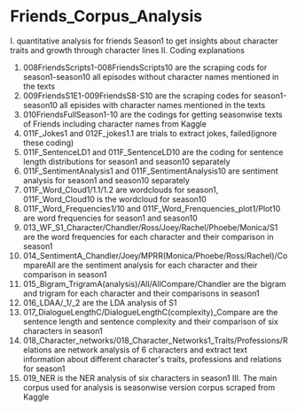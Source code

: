 # Friends_Corpus_Analysis
I. quantitative analysis for friends Season1 to get insights about character traits and growth through character lines
II. Coding explanations
1) 008FriendsScripts1-008FriendsScripts10 are the scraping cods for season1-season10 all episodes without character names mentioned in the texts
2) 009FriendsS1E1-009FriendsS8-S10 are the scraping codes for season1-season10 all episides with character names mentioned in the texts
3) 010FriendsFullSeason1-10 are the codings for getting seasonwise texts of Friends including character names from Kaggle
4) 011F_Jokes1 and 012F_jokes1.1 are trials to extract jokes, failed(ignore these coding)
5) 011F_SentenceLD1 and 011F_SentenceLD10 are the coding for sentence length distributions for season1 and season10 separately
6) 011F_SentimentAnalysis1 and 011F_SentimentAnalysis10 are sentiment analysis for season1 and season10 separately
7) 011F_Word_Cloud1/1.1/1.2 are wordclouds for season1, 011F_Word_Cloud10 is the wordcloud for season10
8) 011F_Word_Frequencies1/10 and 011F_Word_Frenquencies_plot1/Plot10 are word frequencies for season1 and season10
9) 013_WF_S1_Character/Chandler/Ross/Joey/Rachel/Phoebe/Monica/S1 are the word frequencies for each character and their comparison in season1
10) 014_SentimentA_Chandler/Joey/MPRR(Monica/Phoebe/Ross/Rachel)/CompareAll are the sentiment analysis for each character and their comparison in season1
11) 015_Bigram_TrigramA(analysis)/All/AllCompare/Chandler are the bigram and trigram for each character and their comparisons in season1
12) 016_LDAA/_1/_2 are the LDA analysis of S1
13) 017_DialogueLengthC/DialogueLengthC(complexity)_Compare are the sentence length and sentence complexity and their comparison of six characters in season1
14) 018_Character_networks/018_Character_Networks1_Traits/Professions/Relations are network analysis of 6 characters and extract text information about different character's traits, professions and relations for season1
15) 019_NER is the NER analysis of six characters in season1
III. The main corpus used for analysis is seasonwise version corpus scraped from Kaggle
